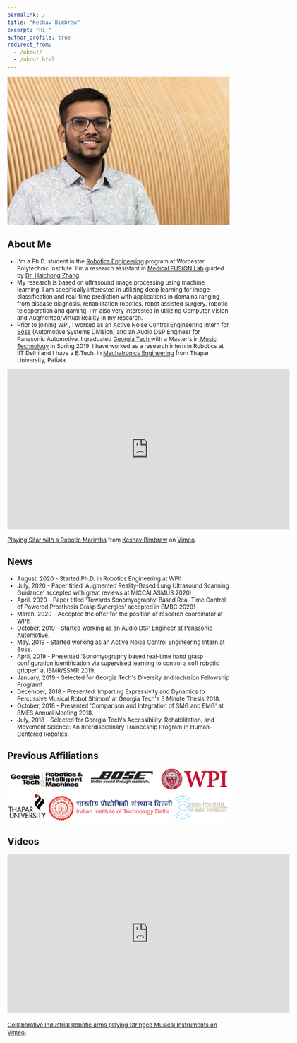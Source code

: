 ```yaml
---
permalink: /
title: "Keshav Bimbraw"
excerpt: "Hi!"
author_profile: true
redirect_from: 
  - /about/
  - /about.html
---
```


<img src="../images/thumbnail_image.jpg" alt="Georgia Tech">


About Me
------
<font size="-1">
<ul>
  <li>I'm a Ph.D. student in the <a href="https://www.wpi.edu/academics/study/robotics-engineering-phd">Robotics Engineering</a> program at Worcester Polytechnic Institute. I'm a research assistant in <a href="https://medicalfusionlab.wordpress.com/">Medical FUSION Lab</a> guided by <a href="https://www.wpi.edu/people/faculty/hzhang10">Dr. Haichong Zhang</a>.</li>
  <li>My research is based on ultrasound image processing using machine learning. I am specifically interested in utilizing deep learning for image classification and real-time prediction with applications in domains ranging from disease diagnosis, rehabilitation robotics, robot assisted surgery, robotic teleoperation and gaming. I'm also very interested in utilizing Computer Vision and Augmented/Virtual Reality in my research. </li>
  <li>Prior to joining WPI, I worked as an Active Noise Control Engineering intern for <a href="https://automotive.bose.com/">Bose</a> (Automotive Systems Division) and an Audio DSP Engineer for Panasonic Automotive. I graduated <a href="https://www.news.gatech.edu/2018/11/06/getting-know-georgia-tech-keshav-bimbraw"> Georgia Tech </a> with a Master's in<a href="https://gtcmt.gatech.edu/robotic-musicianship"> Music Technology</a> in Spring 2019. I have worked as a research intern in Robotics at IIT Delhi and I have a B.Tech. in <a href="http://www.thapar.edu/programmes/pages/btech-in-mechatronics"> Mechatronics Engineering</a> from Thapar University, Patiala.</li>
</ul>
<iframe src="https://player.vimeo.com/video/444132536" width="640" height="362" frameborder="0" allow="autoplay; fullscreen" allowfullscreen></iframe>
<p><a href="https://vimeo.com/444132536">Playing Sitar with a Robotic Marimba</a> from <a href="https://vimeo.com/user52996313">Keshav Bimbraw</a> on <a href="https://vimeo.com">Vimeo</a>.</p>
</font>

News
------
<font size="-1">
<ul>
  <li>August, 2020 - Started Ph.D. in Robotics Engineering at WPI!</li>
  <li>July, 2020 - Paper titled 'Augmented Reality-Based Lung Ultrasound Scanning Guidance' accepted with great reviews at MICCAI ASMUS 2020!</li>
  <li>April, 2020 - Paper titled 'Towards Sonomyography-Based Real-Time Control of Powered Prosthesis Grasp Synergies' accepted in EMBC 2020!</li>
  <li>March, 2020 - Accepted the offer for the position of research coordinator at WPI!</li>
  <li>October, 2019 - Started working as an Audio DSP Engineer at Panasonic Automotive.</li>
  <li>May, 2019 - Started working as an Active Noise Control Engineering Intern at Bose.</li>
  <li>April, 2019 - Presented 'Sonomyography based real-time hand grasp configuration identification via supervised learning to control a soft robotic gripper' at ISMR/SSMR 2019.</li>
  <li>January, 2019 - Selected for Georgia Tech's Diversity and Inclusion Fellowship Program!</li>
  <li>December, 2018 - Presented 'Imparting Expressivity and Dynamics to Percussive Musical Robot Shimon' at Georgia Tech's 3 Minute Thesis 2018.</li>
  <li>October, 2018 - Presented 'Comparison and Integration of SMG and EMG' at BMES Annual Meeting 2018.</li>
  <li>July, 2018 - Selected for Georgia Tech's Accessibility, Rehabilitation, and Movement Science: An Interdisciplinary Traineeship Program in Human-Centered Robotics.</li>
</ul>
</font>

Previous Affiliations
------
<img src="../images/affiliations.PNG" alt="Affiliations">

Videos
------
<iframe src="https://player.vimeo.com/video/174093155" width="640" height="360" frameborder="0" allow="autoplay; fullscreen" allowfullscreen></iframe>
<p><a href="https://vimeo.com/174093155"><font size="-1">
Collaborative Industrial Robotic arms playing Stringed Musical Instruments</a><a href="https://vimeo.com/user52996313"> on <a href="https://vimeo.com">Vimeo</font></a>.
